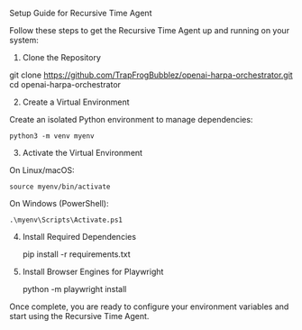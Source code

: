 Setup Guide for Recursive Time Agent

Follow these steps to get the Recursive Time Agent up and running on your system:
1. Clone the Repository

git clone https://github.com/TrapFrogBubblez/openai-harpa-orchestrator.git
cd openai-harpa-orchestrator

2. Create a Virtual Environment

Create an isolated Python environment to manage dependencies:

    python3 -m venv myenv

3. Activate the Virtual Environment

On Linux/macOS:

    source myenv/bin/activate

On Windows (PowerShell):

    .\myenv\Scripts\Activate.ps1

4. Install Required Dependencies

    pip install -r requirements.txt

5. Install Browser Engines for Playwright

    python -m playwright install

Once complete, you are ready to configure your environment variables and start using the Recursive Time Agent.